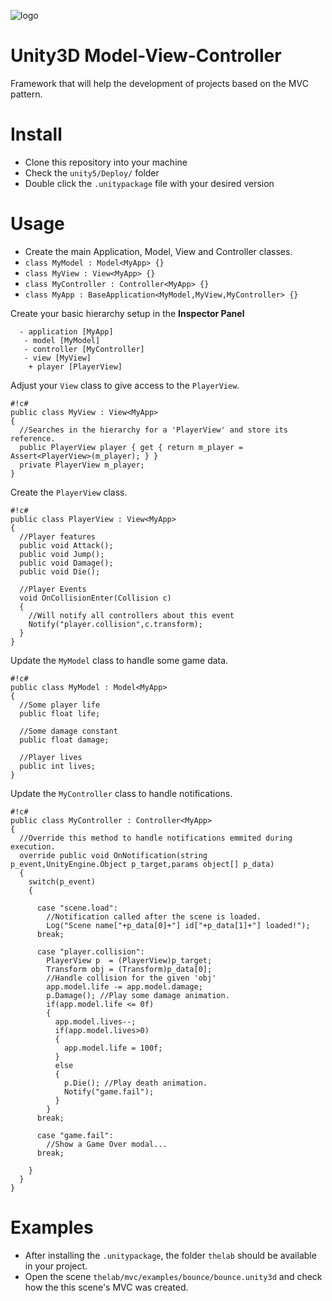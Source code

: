 ![logo](http://thelaborat.org/unity/mvc/img/logo-type-512.png)
# Unity3D Model-View-Controller
  
Framework that will help the development of projects based on the MVC pattern.


# Install  
  
* Clone this repository into your machine
* Check the `unity5/Deploy/` folder
* Double click the `.unitypackage` file with your desired version

# Usage

* Create the main Application, Model, View and Controller classes.
 * `class MyModel : Model<MyApp> {}`
 * `class MyView : View<MyApp> {}`
 * `class MyController : Controller<MyApp> {}`
 * `class MyApp : BaseApplication<MyModel,MyView,MyController> {}`


Create your basic hierarchy setup in the **Inspector Panel**  

```
  - application [MyApp]
   - model [MyModel]
   - controller [MyController]
   - view [MyView]
    + player [PlayerView]
```

Adjust your `View` class to give access to the `PlayerView`.  

```
#!c#
public class MyView : View<MyApp>
{
  //Searches in the hierarchy for a 'PlayerView' and store its reference.
  public PlayerView player { get { return m_player = Assert<PlayerView>(m_player); } }
  private PlayerView m_player;
}
```

Create the `PlayerView` class.

```
#!c#
public class PlayerView : View<MyApp>
{
  //Player features
  public void Attack();
  public void Jump();
  public void Damage();
  public void Die();

  //Player Events
  void OnCollisionEnter(Collision c)
  {
    //Will notify all controllers about this event
    Notify("player.collision",c.transform);
  } 
}
```

Update the `MyModel` class to handle some game data.

```
#!c#
public class MyModel : Model<MyApp>
{
  //Some player life
  public float life;

  //Some damage constant
  public float damage;

  //Player lives
  public int lives;
}

```


Update the `MyController` class to handle notifications.

```
#!c#
public class MyController : Controller<MyApp>
{
  //Override this method to handle notifications emmited during execution.
  override public void OnNotification(string p_event,UnityEngine.Object p_target,params object[] p_data)
  {
    switch(p_event)
    {

      case "scene.load":
        //Notification called after the scene is loaded.
        Log("Scene name["+p_data[0]+"] id["+p_data[1]+"] loaded!");
      break;

      case "player.collision":
        PlayerView p  = (PlayerView)p_target;
        Transform obj = (Transform)p_data[0];
        //Handle collision for the given 'obj'
        app.model.life -= app.model.damage;
        p.Damage(); //Play some damage animation.
        if(app.model.life <= 0f)
        {
          app.model.lives--;
          if(app.model.lives>0)
          {
            app.model.life = 100f;           
          }
          else
          {
            p.Die(); //Play death animation.
            Notify("game.fail");
          }  
        }
      break;

      case "game.fail":
        //Show a Game Over modal...
      break;
 
    }
  }
}
```

# Examples  

* After installing the `.unitypackage`, the folder `thelab` should be available in your project.  
* Open the scene `thelab/mvc/examples/bounce/bounce.unity3d` and check how the this scene's MVC was created.